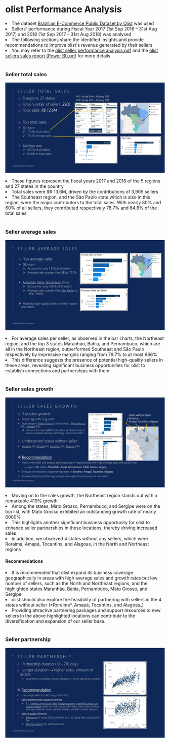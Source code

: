 # olist Performance Analysis
<li>The dataset <a href="https://www.kaggle.com/datasets/olistbr/brazilian-ecommerce">Brazilian E-Commerce Public Dataset by Olist</a> was used</li>
<li>Sellers' performance during Fiscal Year 2017 (1st Sep 2016 – 31st Aug 2017) and 2018 (1st Sep 2017 – 31st Aug 2018) was analysed</li>
<li>The following sections share the identified insights and provide recommendations to improve olist's revenue generated by their sellers</li>
<li>You may refer to the <a href="https://github.com/samuel-lam1/olist_power_bi/blob/main/olist%20seller%20performance%20analysis.pdf">olist seller performance analysis.pdf</a> and the <a href="https://github.com/samuel-lam1/olist_power_bi/blob/main/olist%20sellers%20sales%20report%20(Power%20BI).pdf">olist sellers sales report (Power BI).pdf</a> for more details</li>
<br>

### Seller total sales
![Seller total sales](https://github.com/samuel-lam1/olist_power_bi/blob/ppt_slide/ppt_slide_3.jpg?raw=true)
<li>These figures represent the fiscal years 2017 and 2018 of the 5 regions and 27 states in the country</li>
<li>Total sales were $R 13.6M, driven by the contributions of 3,905 sellers</li>
<li>The Southeast region, and the São Paulo state which is also in this region, were the major contributors to the total sales. With nearly 80% and 60% of all sellers, they contributed respectively 78.7% and 64.8% of the total sales</li>
<br>

### Seller average sales
![Seller average sales](https://github.com/samuel-lam1/olist_power_bi/blob/ppt_slide/ppt_slide_4.jpg?raw=true)
<li>For average sales per seller, as observed in the bar charts, the Northeast region, and the top 3 states Maranhão, Bahia, and Pernambuco, which are all in the Northeast region, outperformed Southeast and São Paulo respectively by impressive margins ranging from 79.7% to at most 666%</li>
<li>This difference suggests the presence of potential high-quality sellers in these areas, revealing significant business opportunities for olist to establish connections and partnerships with them</li>
<br>

### Seller sales growth
![Seller sales growth](https://github.com/samuel-lam1/olist_power_bi/blob/ppt_slide/ppt_slide_5.jpg?raw=true)
<li>Moving on to the sales growth, the Northeast region stands out with a remarkable 419% growth</li>
<li>Among the states, Mato Grosso, Pernambuco, and Sergipe were on the top list, with Mato Grosso exhibited an outstanding growth rate of nearly 6000%</li>
<li>This highlights another significant business opportunity for olist to enhance seller partnerships in these locations, thereby driving increased sales</li>
<li>In addition, we observed 4 states without any sellers, which were Roraima, Amapá, Tocantins, and Alagoas, in the North and Northeast regions</li>

#### **Recommedations**
<li>It is recommended that olist expand its business coverage geographically in areas with high average sales and growth rates but low number of sellers, such as the North and Northeast regions, and the highlighted states Maranhão, Bahia, Pernambuco, Mato Grosso, and Sergipe</li>
<li>olist should also explore the feasibility of partnering with sellers in the 4 states without seller (*Roraima*, Amapá, Tocantins, and Alagoas_)</li>
<li>Providing attractive partnering packages and support resources to new sellers in the above highlighted locations can contribute to the diversification and expansion of our seller base.</li>
<br>

### Seller partnership
![Seller partnership](https://github.com/samuel-lam1/olist_power_bi/blob/ppt_slide/ppt_slide_6.jpg?raw=true)
